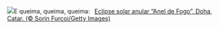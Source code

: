 ![](https://www.bing.com/th?id=OHR.RingEclipse_PT-BR8456160531_UHD.jpg&w=1000)E queima, queima, queima:&nbsp;&ensp;[Eclipse solar anular “Anel de Fogo”, Doha, Catar. (© Sorin Furcoi/Getty Images)](https://www.bing.com/th?id=OHR.RingEclipse_PT-BR8456160531_UHD.jpg)
<br><br/>
